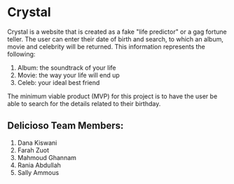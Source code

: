 # Crystal  

Crystal is a website that is created as a fake "life predictor" or a gag fortune teller. The user can enter their date of birth and search, to which an album, movie and celebrity will be returned. This information represents the following:

1. Album: the soundtrack of your life
2. Movie: the way your life will end up
3. Celeb: your ideal best friend
	
The minimum viable product (MVP) for this project is to have the user be able to search for the details related to their birthday.

## Delicioso Team Members:

1. Dana Kiswani
2. Farah Zuot
3. Mahmoud Ghannam
4. Rania Abdullah
5. Sally Ammous
